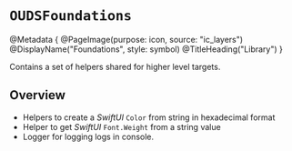 # ``OUDSFoundations``

@Metadata {
    @PageImage(purpose: icon, source: "ic_layers")
    @DisplayName("Foundations", style: symbol)
    @TitleHeading("Library")
}
<!-- 
Do not add @PageImage(purpose: card) because not managed for landing page of online doc.
See https://github.com/swiftlang/swift-docc/issues/1283
-->

Contains a set of helpers shared for higher level targets.

## Overview

- Helpers to create a *SwiftUI* `Color` from string in hexadecimal format 
- Helper to get *SwiftUI* `Font.Weight` from a string value
- Logger for logging logs in console.

